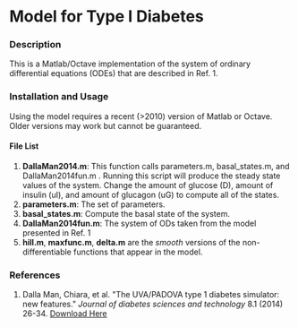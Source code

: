 # Model for Type I Diabetes
### Description
This is a Matlab/Octave implementation of the system of ordinary differential equations (ODEs) that are described in Ref. 1.

### Installation and Usage
Using the model requires a recent (>2010) version of Matlab or Octave. Older versions may work but cannot be guaranteed.

#### File List
1. **DallaMan2014.m**: This function calls parameters.m, basal_states.m, and DallaMan2014fun.m . Running this script will produce the steady state values of the system. Change the amount of glucose (D), amount of insulin (uI), and amount of glucagon (uG) to compute all of the states.
2. **parameters.m**: The set of parameters.
3. **basal_states.m**: Compute the basal state of the system.
4. **DallaMan2014fun.m**: The system of ODs taken from the model presented in Ref. 1
5. **hill.m**, **maxfunc.m**, **delta.m** are the _smooth_ versions of the non-differentiable functions that appear in the model.

### References
1. Dalla Man, Chiara, et al. "The UVA/PADOVA type 1 diabetes simulator: new features." _Journal of diabetes sciences and technology_ 8.1 (2014) 26-34.
[Download Here](https://journals.sagepub.com/doi/abs/10.1177/1932296813514502)
